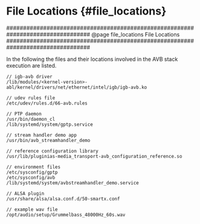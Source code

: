 # File Locations {#file_locations}


#################################################################################
@page file_locations File Locations
#################################################################################

In the following the files and their locations involved in the AVB stack execution are listed.

~~~~~~~~~~{.cpp}
// igb-avb driver
/lib/modules/<kernel-version>-abl/kernel/drivers/net/ethernet/intel/igb/igb-avb.ko

// udev rules file
/etc/udev/rules.d/66-avb.rules

// PTP daemon
/usr/bin/daemon_cl
/lib/systemd/system/gptp.service

// stream handler demo app
/usr/bin/avb_streamhandler_demo

// reference configuration library
/usr/lib/pluginias-media_transport-avb_configuration_reference.so

// environment files
/etc/sysconfig/gptp
/etc/sysconfig/avb
/lib/systemd/system/avbstreamhandler_demo.service

// ALSA plugin
/usr/share/alsa/alsa.conf.d/50-smartx.conf

// example wav file
/opt/audio/setup/Grummelbass_48000Hz_60s.wav
~~~~~~~~~~
